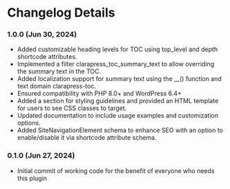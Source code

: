 # Changelog Details

### 1.0.0 (Jun 30, 2024) ###
* Added customizable heading levels for TOC using top_level and depth shortcode attributes.
* Implemented a filter clarapress_toc_summary_text to allow overriding the summary text in the TOC.
* Added localization support for summary text using the __() function and text domain clarapress-toc.
* Ensured compatibility with PHP 8.0+ and WordPress 6.4+
* Added a section for styling guidelines and provided an HTML template for users to see CSS classes to target.
* Updated documentation to include usage examples and customization options.
* Added SiteNavigationElement schema to enhance SEO with an option to enable/disable it via shortcode attribute schema.

### 0.1.0 (Jun 27, 2024) ###
* Initial commit of working code for the benefit of everyone who needs this plugin
